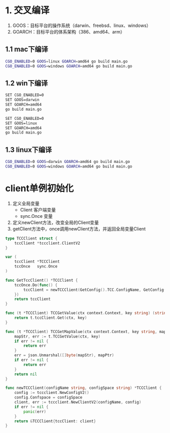 # 1. 交叉编译
1. GOOS：目标平台的操作系统（darwin、freebsd、linux、windows）
2. GOARCH：目标平台的体系架构（386、amd64、arm）
## 1.1 mac下编译
~~~bash
CGO_ENABLED=0 GOOS=linux GOARCH=amd64 go build main.go
CGO_ENABLED=0 GOOS=windows GOARCH=amd64 go build main.go
~~~
## 1.2 win下编译
~~~bash
SET CGO_ENABLED=0
SET GOOS=darwin
SET GOARCH=amd64
go build main.go

SET CGO_ENABLED=0
SET GOOS=linux
SET GOARCH=amd64
go build main.go
~~~
## 1.3 linux下编译
~~~bash
CGO_ENABLED=0 GOOS=darwin GOARCH=amd64 go build main.go
CGO_ENABLED=0 GOOS=windows GOARCH=amd64 go build main.go
~~~

# client单例初始化
1. 定义全局变量
    - Client 客户端变量
    - sync.Once 变量
2. 定义newClient方法，改变全局的Client变量
3. getClient方法中，once调用newClient方法，并返回全局变量Client
~~~go
type TCCClient struct {
	tccClient *tccclient.ClientV2
}

var (
	tccClient *TCCClient
	tccOnce   sync.Once
)

func GetTccClient() *TCCClient {
	tccOnce.Do(func() {
		tccClient = newTCCClient(GetConfig().TCC.ConfigName, GetConfig().TCC.ConfigSpace)
	})
	return tccClient
}

func (t *TCCClient) TCCGetValue(ctx context.Context, key string) (string, error) {
	return t.tccClient.Get(ctx, key)
}

func (t *TCCClient) TCCGetMapValue(ctx context.Context, key string, mapPtr interface{}) error {
	mapStr, err := t.TCCGetValue(ctx, key)
	if err != nil {
		return err
	}
	err = json.Unmarshal([]byte(mapStr), mapPtr)
	if err != nil {
		return err
	}
	return nil
}

func newTCCClient(configName string, configSpace string) *TCCClient {
	config := tccclient.NewConfigV2()
	config.Confspace = configSpace
	client, err := tccclient.NewClientV2(configName, config)
	if err != nil {
		panic(err)
	}
	return &TCCClient{tccClient: client}
}

~~~